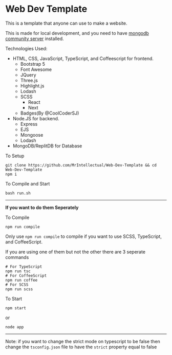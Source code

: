 # Web Dev Template

This is a template that anyone can use to make a website.

This is made for local development, and you need to have [mongodb community server](https://www.mongodb.com/try/download/community) installed.

Technologies Used: 
* HTML, CSS, JavaScript, TypeScript, and Coffeescript for frontend.
  * Bootstrap 5
  * Font Awesome
  * JQuery
  * Three.js
  * Highlight.js
  * Lodash
  * SCSS
	* React
	* Next
  * Badges(By @CoolCoderSJ)
* Node.JS for backend.
  * Express
  * EJS
  * Mongoose
  * Lodash
* MongoDB/ReplitDB for Database

To Setup
```shell
git clone https://github.com/MrIntellectual/Web-Dev-Template && cd Web-Dev-Template
npm i
```

To Compile and Start
```shell
bash run.sh
```
___

**If you want to do them Seperately**

To Compile
```shell
npm run compile
```

Only use `npm run compile` to compile if you want to use SCSS, TypeScript, and CoffeeScript.

If you are using one of them but not the other there are 3 seperate commands
```shell
# For TypeScript
npm run tsc
# For CoffeeScript
npm run coffee
# For SCSS
npm run scss
```

To Start
```shell
npm start
```
or
```shell
node app
```
___

Note: if you want to change the strict mode on typescript to be false then change the `tsconfig.json` file to have the `strict` property equal to false